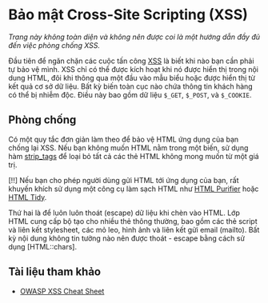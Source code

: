 # Bảo mật Cross-Site Scripting (XSS)

*Trang này không toàn diện và không nên được coi là một hướng dẫn đầy đủ đến việc phòng chống XSS.*

Đầu tiên để ngăn chặn các cuộc tấn công [XSS](http://wikipedia.org/wiki/Cross-Site_Scripting) là biết khi nào bạn cần phải tự bảo vệ mình.
XSS chỉ có thể được kích hoạt khi nó được hiển thị trong nội dung HTML, đôi khi thông qua một đầu vào mẫu biểu hoặc được hiển thị từ kết quả cơ sở dữ liệu.
Bất kỳ biến toàn cục nào chứa thông tin khách hàng có thể bị nhiễm độc.
Điều này bao gồm dữ liệu `$_GET`, `$_POST`, và `$_COOKIE`.

## Phòng chống

Có một quy tắc đơn giản làm theo để bảo vệ HTML ứng dụng của bạn chống lại XSS.
Nếu bạn không muốn HTML nằm trong một biến, sử dụng hàm [strip_tags](http://php.net/strip_tags) để loại bỏ tất cả các thẻ HTML không mong muốn từ một giá trị.

[!!] Nếu bạn cho phép người dùng gửi HTML tới ứng dụng của bạn, rất khuyến khích sử dụng một công cụ làm sạch HTML như [HTML Purifier](http://htmlpurifier.org/) hoặc [HTML Tidy](http://php.net/tidy).

Thứ hai là để luôn luôn thoát (escape) dữ liệu khi chèn vào HTML.
Lớp HTML cung cấp bộ tạo cho nhiều thẻ thông thường, bao gồm các thẻ script và liên kết stylesheet, các mỏ leo, hình ảnh và liên kết gửi email (mailto).
Bất kỳ nội dung không tin tưởng nào nên được thoát - escape bằng cách sử dụng [HTML::chars].

## Tài liệu tham khảo

* [OWASP XSS Cheat Sheet](http://www.owasp.org/index.php/XSS_(Cross_Site_Scripting)_Prevention_Cheat_Sheet)